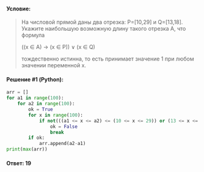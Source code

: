#### Условие:

> На числовой прямой даны два отрезка: P=[10,29] и Q=[13,18]. Укажите наибольшую возможную длину такого отрезка A, что формула
> 
> ((x ∈ A) → (x ∈ P)) ∨ (x ∈ Q)
> 
> тождественно истинна, то есть принимает значение 1 при любом значении переменной х. 

#### Решение #1 (Python):
```python
arr = []
for a1 in range(100):
    for a2 in range(100):
        ok = True
        for x in range(100):
            if not(((a1 <= x <= a2) <= (10 <= x <= 29)) or (13 <= x <= 18)):
                ok = False
                break
        if ok:
            arr.append(a2-a1)
print(max(arr))
```

#### Ответ: 19
